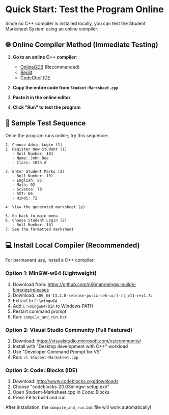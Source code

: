 # Quick Start: Test the Program Online

Since no C++ compiler is installed locally, you can test the Student Marksheet System using an online compiler:

## 🌐 Online Compiler Method (Immediate Testing)

1. **Go to an online C++ compiler**:
   - [OnlineGDB](https://www.onlinegdb.com/online_c++_compiler) (Recommended)
   - [Replit](https://replit.com/languages/cpp)
   - [CodeChef IDE](https://www.codechef.com/ide)

2. **Copy the entire code from `Student-Marksheet.cpp`**

3. **Paste it in the online editor**

4. **Click "Run" to test the program**

## 📝 Sample Test Sequence

Once the program runs online, try this sequence:

```
1. Choose Admin Login (1)
2. Register New Student (1)
   - Roll Number: 101
   - Name: John Doe  
   - Class: 10th A

3. Enter Student Marks (2)
   - Roll Number: 101
   - English: 85
   - Math: 92
   - Science: 78
   - SST: 66
   - Hindi: 72

4. View the generated marksheet (y)

5. Go back to main menu
6. Choose Student Login (2)
   - Roll Number: 101
7. See the formatted marksheet
```

## 💻 Install Local Compiler (Recommended)

For permanent use, install a C++ compiler:

### Option 1: MinGW-w64 (Lightweight)
1. Download from: https://github.com/niXman/mingw-builds-binaries/releases
2. Download: `x86_64-13.2.0-release-posix-seh-ucrt-rt_v11-rev1.7z`
3. Extract to `C:\mingw64`
4. Add `C:\mingw64\bin` to Windows PATH
5. Restart command prompt
6. Run: `compile_and_run.bat`

### Option 2: Visual Studio Community (Full Featured)
1. Download: https://visualstudio.microsoft.com/vs/community/
2. Install with "Desktop development with C++" workload
3. Use "Developer Command Prompt for VS"
4. Run: `cl Student-Marksheet.cpp`

### Option 3: Code::Blocks (IDE)
1. Download: http://www.codeblocks.org/downloads
2. Choose "codeblocks-20.03mingw-setup.exe"
3. Open Student-Marksheet.cpp in Code::Blocks
4. Press F9 to build and run

After installation, the `compile_and_run.bat` file will work automatically!
